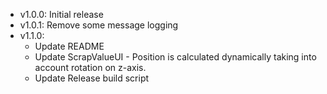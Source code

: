 - v1.0.0: Initial release
- v1.0.1: Remove some message logging
- v1.1.0:
    - Update README
    - Update ScrapValueUI - Position is calculated dynamically taking into account rotation on z-axis.
    - Update Release build script
